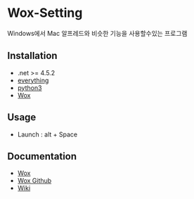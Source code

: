 # Wox-Setting

Windows에서 Mac 알프레드와 비슷한 기능을 사용할수있는 프로그램



## Installation

- .net  >=  4.5.2
- [everything](https://www.voidtools.com/)
- [python3](https://www.python.org/downloads/)
- [Wox](https://github.com/Wox-launcher/Wox/releases)



## Usage

- Launch : alt + Space



## Documentation

- [Wox](http://www.wox.one/)
- [Wox Github](https://github.com/Wox-launcher/Wox)
- [Wiki](https://github.com/Wox-launcher/Wox/wiki) 
